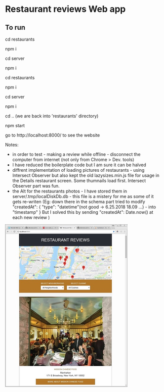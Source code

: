 # Restaurant reviews Web app


## To run 

cd restaurants   

npm i                                


cd server    

npm i 


cd restaurants 

npm i 


cd server 

npm i 


cd .. 
(we are back into 'restaurants' directory)   


npm start

go to http://localhost:8000/  to see the website


Notes:
- in order to test - making  a review while offline - disconnect the computer from internet (not only from Chrome > Dev. tools)
- I have reduced the boilerplate code but I am sure it can be halved
- diffrent implementation of loading pictures of restaurants - using Intersect Observer but also kept the old lazysizes.min.js file for usage in the Details restaurant screen. Some thumnails load first. Intersect Observer part was fun.
- the Alt for the restaurants photos - I have stored them in server/.tmp/localDiskDb.db - this file is a mistery for me as some of it gets re-writen (Eg: down there in the schema part tried to modify    "createdAt": {
        "type": "datetime"(not good -> 6.25.2018 18.09 ...)  - into "timestamp"
      } 
      But I solved this by sending  "createdAt": Date.now()  at each new review )


![Restaurant list](/app/screenshots/screen1.jpg?raw=true "Restaurant list")   






